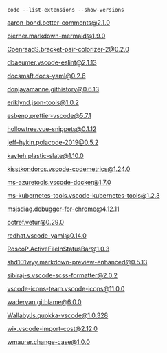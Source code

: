 ```console
code --list-extensions --show-versions
```

aaron-bond.better-comments@2.1.0

bierner.markdown-mermaid@1.9.0

CoenraadS.bracket-pair-colorizer-2@0.2.0

dbaeumer.vscode-eslint@2.1.13

docsmsft.docs-yaml@0.2.6

donjayamanne.githistory@0.6.13

eriklynd.json-tools@1.0.2

esbenp.prettier-vscode@5.7.1

hollowtree.vue-snippets@0.1.12

jeff-hykin.polacode-2019@0.5.2

kayteh.plastic-slate@1.10.0

kisstkondoros.vscode-codemetrics@1.24.0

ms-azuretools.vscode-docker@1.7.0

ms-kubernetes-tools.vscode-kubernetes-tools@1.2.3

msjsdiag.debugger-for-chrome@4.12.11

octref.vetur@0.29.0

redhat.vscode-yaml@0.14.0

RoscoP.ActiveFileInStatusBar@1.0.3

shd101wyy.markdown-preview-enhanced@0.5.13

sibiraj-s.vscode-scss-formatter@2.0.2

vscode-icons-team.vscode-icons@11.0.0

waderyan.gitblame@6.0.0

WallabyJs.quokka-vscode@1.0.328

wix.vscode-import-cost@2.12.0

wmaurer.change-case@1.0.0